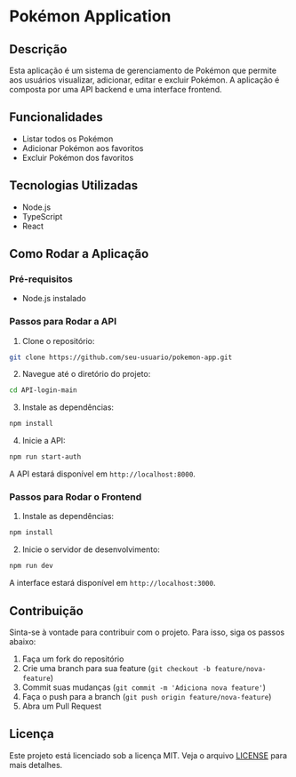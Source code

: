 # Pokémon Application

## Descrição

Esta aplicação é um sistema de gerenciamento de Pokémon que permite aos usuários visualizar, adicionar, editar e excluir Pokémon. A aplicação é composta por uma API backend e uma interface frontend.

## Funcionalidades

- Listar todos os Pokémon
- Adicionar Pokémon aos favoritos
- Excluir Pokémon dos favoritos

## Tecnologias Utilizadas

- Node.js
- TypeScript
- React

## Como Rodar a Aplicação

### Pré-requisitos

- Node.js instalado

### Passos para Rodar a API

1. Clone o repositório:

```bash
git clone https://github.com/seu-usuario/pokemon-app.git
```

2. Navegue até o diretório do projeto:

```bash
cd API-login-main
```

3. Instale as dependências:

```bash
npm install
```

4. Inicie a API:

```bash
npm run start-auth
```

A API estará disponível em `http://localhost:8000`.

### Passos para Rodar o Frontend

1. Instale as dependências:

```bash
npm install
```

2. Inicie o servidor de desenvolvimento:

```bash
npm run dev
```

A interface estará disponível em `http://localhost:3000`.

## Contribuição

Sinta-se à vontade para contribuir com o projeto. Para isso, siga os passos abaixo:

1. Faça um fork do repositório
2. Crie uma branch para sua feature (`git checkout -b feature/nova-feature`)
3. Commit suas mudanças (`git commit -m 'Adiciona nova feature'`)
4. Faça o push para a branch (`git push origin feature/nova-feature`)
5. Abra um Pull Request

## Licença

Este projeto está licenciado sob a licença MIT. Veja o arquivo [LICENSE](LICENSE) para mais detalhes.
